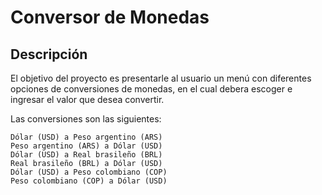 <h1>Conversor de Monedas</h1>

<h2>Descripción</h2>
<p> El objetivo del proyecto es presentarle al usuario un menú con diferentes opciones de conversiones de monedas, en el cual debera escoger e ingresar el valor que desea convertir.

  Las conversiones son las siguientes:
  
    Dólar (USD) a Peso argentino (ARS)
    Peso argentino (ARS) a Dólar (USD)
    Dólar (USD) a Real brasileño (BRL)
    Real brasileño (BRL) a Dólar (USD)
    Dólar (USD) a Peso colombiano (COP)
    Peso colombiano (COP) a Dólar (USD)

</p>
